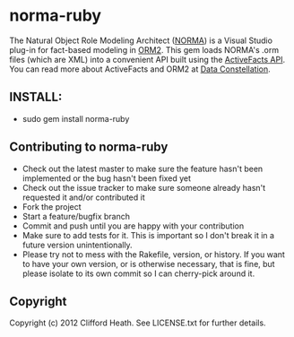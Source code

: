 # norma-ruby

The Natural Object Role Modeling Architect ([NORMA](http://ormfoundation.org)) is a
Visual Studio plug-in for fact-based modeling in [ORM2](http://orm.net).  This gem
loads NORMA's .orm files (which are XML) into a convenient API built using the
[ActiveFacts API](http://github.com/cjheath/activefacts-api). You can read more about
ActiveFacts and ORM2 at [Data Constellation](http://dataconstellation.com/ActiveFacts/).

## INSTALL:

* sudo gem install norma-ruby

## Contributing to norma-ruby
 
* Check out the latest master to make sure the feature hasn't been implemented or the bug hasn't been fixed yet
* Check out the issue tracker to make sure someone already hasn't requested it and/or contributed it
* Fork the project
* Start a feature/bugfix branch
* Commit and push until you are happy with your contribution
* Make sure to add tests for it. This is important so I don't break it in a future version unintentionally.
* Please try not to mess with the Rakefile, version, or history. If you want to have your own version, or is otherwise necessary, that is fine, but please isolate to its own commit so I can cherry-pick around it.

## Copyright

Copyright (c) 2012 Clifford Heath. See LICENSE.txt for further details.

